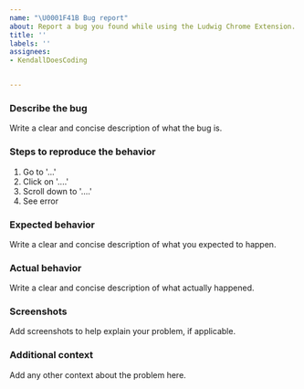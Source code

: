 ```yaml
---
name: "\U0001F41B Bug report"
about: Report a bug you found while using the Ludwig Chrome Extension. The full template is required.
title: ''
labels: ''
assignees:
- KendallDoesCoding


---
```


### Describe the bug
Write a clear and concise description of what the bug is.

### Steps to reproduce the behavior

1. Go to '...'
2. Click on '....'
3. Scroll down to '....'
4. See error

### Expected behavior

Write a clear and concise description of what you expected to happen.

### Actual behavior

Write a clear and concise description of what actually happened.

### Screenshots

Add screenshots to help explain your problem, if applicable.

### Additional context

Add any other context about the problem here.
